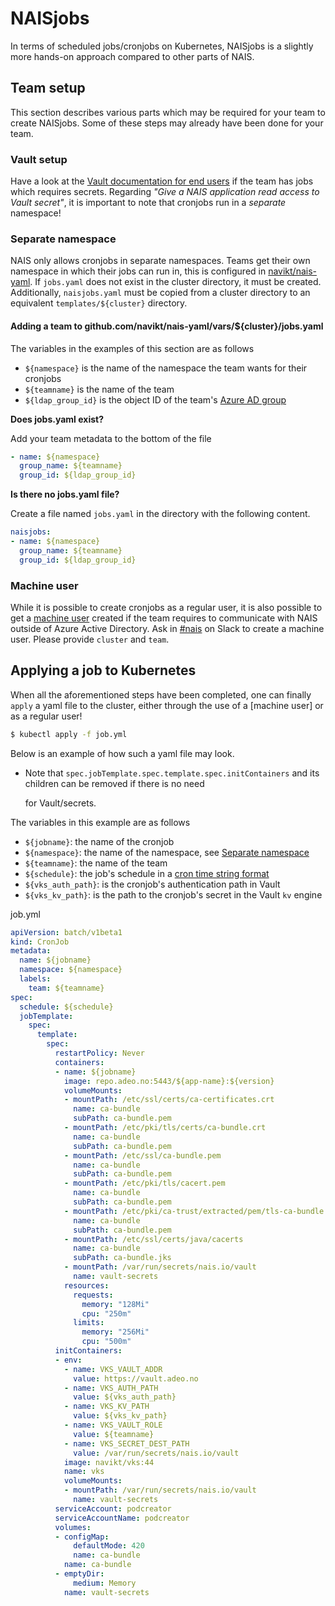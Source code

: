 # NAISjobs

In terms of scheduled jobs/cronjobs on Kubernetes, NAISjobs is a slightly more hands-on approach compared to other parts of NAIS.

## Team setup

This section describes various parts which may be required for your team to create NAISjobs. Some of these steps may already have been done for your team.

### Vault setup

Have a look at the [Vault documentation for end users](https://github.com/navikt/vault-iac/blob/master/doc/endusers.md) if the team has jobs which requires secrets. Regarding _"Give a NAIS application read access to Vault secret"_, it is important to note that cronjobs run in a _separate_ namespace!

### Separate namespace

NAIS only allows cronjobs in separate namespaces. Teams get their own namespace in which their jobs can run in, this is configured in [navikt/nais-yaml](https://github.com/navikt/nais-yaml/). If `jobs.yaml` does not exist in the cluster directory, it must be created. Additionally, `naisjobs.yaml` must be copied from a cluster directory to an equivalent `templates/${cluster}` directory.

#### Adding a team to github.com/navikt/nais-yaml/vars/${cluster}/jobs.yaml

The variables in the examples of this section are as follows

* `${namespace}` is the name of the namespace the team wants for their cronjobs
* `${teamname}` is the name of the team
* `${ldap_group_id}` is the object ID of the team's [Azure AD group](https://aad.portal.azure.com/#blade/Microsoft_AAD_IAM/GroupsManagementMenuBlade/AllGroups)

**Does jobs.yaml exist?**

Add your team metadata to the bottom of the file

```yaml
- name: ${namespace}
  group_name: ${teamname}
  group_id: ${ldap_group_id}
```

**Is there no jobs.yaml file?**

Create a file named `jobs.yaml` in the directory with the following content.

```yaml
naisjobs:
- name: ${namespace}
  group_name: ${teamname}
  group_id: ${ldap_group_id}
```

### Machine user

While it is possible to create cronjobs as a regular user, it is also possible to get a [machine user](../basics/teams.md#machine-user) created if the team requires to communicate with NAIS outside of Azure Active Directory. Ask in [\#nais](naisjobs.md#separate-namespace) on Slack to create a machine user. Please provide `cluster` and `team`.

## Applying a job to Kubernetes

When all the aforementioned steps have been completed, one can finally `apply` a yaml file to the cluster, either through the use of a \[machine user\] or as a regular user!

```bash
$ kubectl apply -f job.yml
```

Below is an example of how such a yaml file may look.

* Note that `spec.jobTemplate.spec.template.spec.initContainers` and its children can be removed if there is no need

  for Vault/secrets.

The variables in this example are as follows

* `${jobname}`: the name of the cronjob
* `${namespace}`: the name of the namespace, see [Separate namespace](naisjobs.md#separate-namespace)
* `${teamname}`: the name of the team
* `${schedule}`: the job's schedule in a [cron time string format](https://pubs.opengroup.org/onlinepubs/9699919799/utilities/crontab.html#tag_20_25_07)
* `${vks_auth_path}`: is the cronjob's authentication path in Vault
* `${vks_kv_path}`: is the path to the cronjob's secret in the Vault `kv` engine

job.yml

```yaml
apiVersion: batch/v1beta1
kind: CronJob
metadata:
  name: ${jobname}
  namespace: ${namespace}
  labels:
    team: ${teamname}
spec:
  schedule: ${schedule}
  jobTemplate:
    spec:
      template:
        spec:
          restartPolicy: Never
          containers:
          - name: ${jobname}
            image: repo.adeo.no:5443/${app-name}:${version}
            volumeMounts:
            - mountPath: /etc/ssl/certs/ca-certificates.crt
              name: ca-bundle
              subPath: ca-bundle.pem
            - mountPath: /etc/pki/tls/certs/ca-bundle.crt
              name: ca-bundle
              subPath: ca-bundle.pem
            - mountPath: /etc/ssl/ca-bundle.pem
              name: ca-bundle
              subPath: ca-bundle.pem
            - mountPath: /etc/pki/tls/cacert.pem
              name: ca-bundle
              subPath: ca-bundle.pem
            - mountPath: /etc/pki/ca-trust/extracted/pem/tls-ca-bundle.pem
              name: ca-bundle
              subPath: ca-bundle.pem
            - mountPath: /etc/ssl/certs/java/cacerts
              name: ca-bundle
              subPath: ca-bundle.jks
            - mountPath: /var/run/secrets/nais.io/vault
              name: vault-secrets
            resources:
              requests:
                memory: "128Mi"
                cpu: "250m"
              limits:
                memory: "256Mi"
                cpu: "500m"
          initContainers:
          - env:
            - name: VKS_VAULT_ADDR
              value: https://vault.adeo.no
            - name: VKS_AUTH_PATH
              value: ${vks_auth_path}
            - name: VKS_KV_PATH
              value: ${vks_kv_path}
            - name: VKS_VAULT_ROLE
              value: ${teamname}
            - name: VKS_SECRET_DEST_PATH
              value: /var/run/secrets/nais.io/vault
            image: navikt/vks:44
            name: vks
            volumeMounts:
            - mountPath: /var/run/secrets/nais.io/vault
              name: vault-secrets
          serviceAccount: podcreator
          serviceAccountName: podcreator
          volumes:
          - configMap:
              defaultMode: 420
              name: ca-bundle
            name: ca-bundle
          - emptyDir:
              medium: Memory
            name: vault-secrets
```

